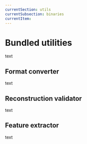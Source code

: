 ```yaml
---
currentSection: utils
currentSubsection: binaries
currentItem:
---
```

# Bundled utilities
text

## Format converter  <a id="converter"></a>
text

## Reconstruction validator  <a id="validator"></a>
text

## Feature extractor  <a id="feature"></a>
text
